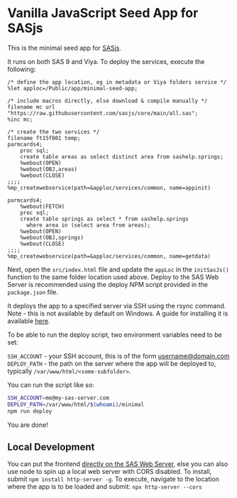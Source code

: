 # Vanilla JavaScript Seed App for SASjs

This is the minimal seed app for [SASjs](https://github.com/sasjs/adapter).

It runs on both SAS 9 and Viya. To deploy the services, execute the following:

```sas
/* define the app location, eg in metadata or Viya folders service */
%let apploc=/Public/app/minimal-seed-app;

/* include macros directly, else download & compile manually */
filename mc url "https://raw.githubusercontent.com/sasjs/core/main/all.sas";
%inc mc;

/* create the two services */
filename ft15f001 temp;
parmcards4;
    proc sql;
    create table areas as select distinct area from sashelp.springs;
    %webout(OPEN)
    %webout(OBJ,areas)
    %webout(CLOSE)
;;;;
%mp_createwebservice(path=&apploc/services/common, name=appinit)

parmcards4;
    %webout(FETCH)
    proc sql;
    create table springs as select * from sashelp.springs
      where area in (select area from areas);
    %webout(OPEN)
    %webout(OBJ,springs)
    %webout(CLOSE)
;;;;
%mp_createwebservice(path=&apploc/services/common, name=getdata)
```

Next, open the `src/index.html` file and update the `appLoc` in the `initSasJs()` function to the same folder location used above. Deploy to the SAS Web Server is recommended using the deploy NPM script provided in the `package.json` file.

It deploys the app to a specified server via SSH using the rsync command. Note - this is not available by default on Windows.  A guide for installing it is available [here](https://sasjs.io/windows/#rsync).

To be able to run the deploy script, two environment variables need to be set:

`SSH_ACCOUNT` - your SSH account, this is of the form username@domain.com
`DEPLOY_PATH` - the path on the server where the app will be deployed to, typically `/var/www/html/<some-subfolder>`.

You can run the script like so:

```bash
SSH_ACCOUNT=me@my-sas-server.com
DEPLOY_PATH=/var/www/html/$(whoami)/minimal
npm run deploy
```

You are done!

## Local Development

You can put the frontend [directly on the SAS Web Server](https://sasjs.io/frontend/deployment/), else you can also use node to spin up a local web server with CORS disabled. To install, submit `npm install http-server -g`. To execute, navigate to the location where the app is to be loaded and submit: `npx http-server --cors`

